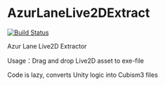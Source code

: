 # AzurLaneLive2DExtract
[![Build Status](https://travis-ci.org/Yukariin/AzurLaneLive2DExtract.svg?branch=master)](https://travis-ci.org/Yukariin/AzurLaneLive2DExtract)

Azur Lane Live2D Extractor

Usage：Drag and drop Live2D asset to exe-file

Code is lazy, converts Unity logic into Cubism3 files
